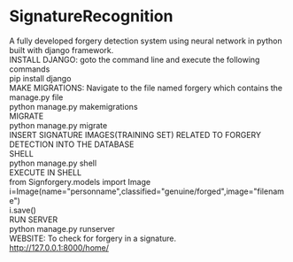 # SignatureRecognition
A fully developed forgery detection system using neural network in python built with django framework.  
INSTALL DJANGO: goto the command line and execute the following commands  
      pip install django  
MAKE MIGRATIONS: Navigate to the file named forgery which contains the manage.py file  
      python manage.py makemigrations  
MIGRATE  
      python manage.py migrate  
INSERT SIGNATURE IMAGES(TRAINING SET) RELATED TO FORGERY DETECTION INTO THE DATABASE  
      SHELL  
          python manage.py shell  
      EXECUTE IN SHELL  
          from Signforgery.models import Image   
          i=Image(name="personname",classified="genuine/forged",image="filename")  
          i.save()  
RUN SERVER  
      python manage.py runserver  
WEBSITE: To check for forgery in a signature.  
      http://127.0.0.1:8000/home/  
      
